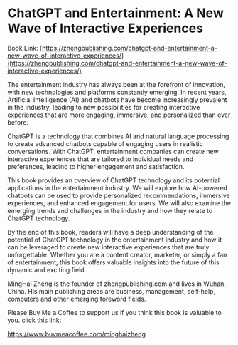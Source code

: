 # ChatGPT and Entertainment: A New Wave of Interactive Experiences

Book Link: [https://zhengpublishing.com/chatgpt-and-entertainment-a-new-wave-of-interactive-experiences/](https://zhengpublishing.com/chatgpt-and-entertainment-a-new-wave-of-interactive-experiences/)

The entertainment industry has always been at the forefront of innovation, with new technologies and platforms constantly emerging. In recent years, Artificial Intelligence (AI) and chatbots have become increasingly prevalent in the industry, leading to new possibilities for creating interactive experiences that are more engaging, immersive, and personalized than ever before.

ChatGPT is a technology that combines AI and natural language processing to create advanced chatbots capable of engaging users in realistic conversations. With ChatGPT, entertainment companies can create new interactive experiences that are tailored to individual needs and preferences, leading to higher engagement and satisfaction.

This book provides an overview of ChatGPT technology and its potential applications in the entertainment industry. We will explore how AI-powered chatbots can be used to provide personalized recommendations, immersive experiences, and enhanced engagement for users. We will also examine the emerging trends and challenges in the industry and how they relate to ChatGPT technology.

By the end of this book, readers will have a deep understanding of the potential of ChatGPT technology in the entertainment industry and how it can be leveraged to create new interactive experiences that are truly unforgettable. Whether you are a content creator, marketer, or simply a fan of entertainment, this book offers valuable insights into the future of this dynamic and exciting field.

MingHai Zheng is the founder of zhengpublishing.com and lives in Wuhan, China. His main publishing areas are business, management, self-help, computers and other emerging foreword fields.

Please Buy Me a Coffee to support us if you think this book is valuable to you. click this link:

https://www.buymeacoffee.com/minghaizheng

